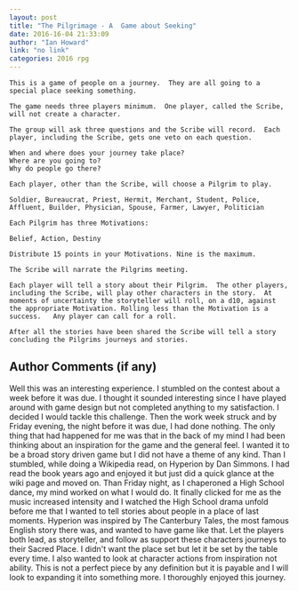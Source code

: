 ```yaml
---
layout: post
title: "The Pilgrimage - A  Game about Seeking"
date: 2016-16-04 21:33:09
author: "Ian Howard"
link: "no link"
categories: 2016 rpg
---
```

```
This is a game of people on a journey.  They are all going to a special place seeking something.

The game needs three players minimum.  One player, called the Scribe, will not create a character.

The group will ask three questions and the Scribe will record.  Each player, including the Scribe, gets one veto on each question.
 
When and where does your journey take place?
Where are you going to?
Why do people go there?

Each player, other than the Scribe, will choose a Pilgrim to play.

Soldier, Bureaucrat, Priest, Hermit, Merchant, Student, Police, 
Affluent, Builder, Physician, Spouse, Farmer, Lawyer, Politician

Each Pilgrim has three Motivations:

Belief, Action, Destiny

Distribute 15 points in your Motivations. Nine is the maximum.

The Scribe will narrate the Pilgrims meeting.  

Each player will tell a story about their Pilgrim.  The other players, including the Scribe, will play other characters in the story.  At moments of uncertainty the storyteller will roll, on a d10, against the appropriate Motivation. Rolling less than the Motivation is a success.   Any player can call for a roll.

After all the stories have been shared the Scribe will tell a story concluding the Pilgrims journeys and stories.
```
## Author Comments (if any)

Well this was an interesting experience.  I stumbled on the contest about a week before it was due.  I thought it sounded interesting since I have played around with game design but not completed anything to my satisfaction.  I decided I would tackle this challenge.  Then the work week struck and by Friday evening, the night before it was due, I had done nothing.  The only thing that had happened for me was that in the back of my mind I had been thinking about an inspiration for the game and the general feel.  I wanted it to be a broad story driven game but I did not have a theme of any kind.  Than I stumbled, while doing a Wikipedia read, on Hyperion by Dan Simmons.  I had read the book years ago and enjoyed it but just did a quick glance at the wiki page and moved on.  Than Friday night, as I chaperoned a High School dance, my mind worked on what I would do.  It finally clicked for me as the music increased intensity and I watched the High School drama unfold before me that I wanted to tell stories about people in a place of last moments.  Hyperion was inspired by The Canterbury Tales, the most famous English story there was, and  wanted to have  game like that.  Let the players both lead, as storyteller, and follow as support these characters journeys to their Sacred Place. I didn't want the place set but let it be set by the table every time.  I also wanted to look at character actions from inspiration not ability.  This is not a perfect piece by any definition but it is payable and I will look to expanding it into something more.  I thoroughly enjoyed this journey.
